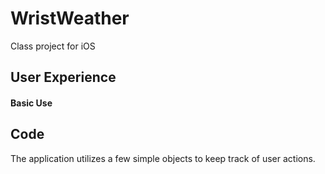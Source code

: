 WristWeather
===============
Class project for iOS

User Experience
----------------------
#### Basic Use


Code
-----------
The application utilizes a few simple objects to keep track of user actions.
